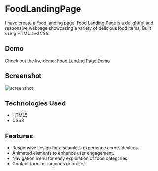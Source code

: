 # FoodLandingPage
I have create a Food landing page. Food Landing Page is a delightful and responsive webpage showcasing a variety of delicious food items, Built using HTML and CSS.

## Demo
Check out the live demo: [Food Landing Page Demo]([http://127.0.0.1:5501/index.html](https://mansi129.github.io/FoodLandingPage.github.io/))

## Screenshot
![screenshot](https://github.com/mansi129/FoodLandingPage.github.io/assets/68495518/c85fdcb2-7598-4b3e-b007-a580cc6321a4)


## Technologies Used
- HTML5
- CSS3

## Features
- Responsive design for a seamless experience across devices.
- Animated elements to enhance user engagement.
- Navigation menu for easy exploration of food categories.
- Contact form for inquiries or orders.
